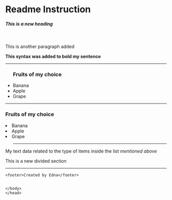 <!DOCTYPE html>
<html lang+"en">
<head> 
<body>
<h1>Readme Instruction</h1>
  <h5>This is a new heading</h5>
  <br>
  <p>This is another paragraph added</p>
  <p><b>This syntax was added to bold my sentence</b></p>
  <hr>
  <ul>
    <h3>Fruits of my choice</h3>
    <li>Banana</li>
    <li>Apple</li>
    <li>Grape</li>
  </ul>
  <hr>
</ol>
<h3>Fruits of my choice</h3>
    <li>Banana</li>
    <li>Apple</li>
    <li>Grape</li>
    <ol>
      <hr>
    </ol>
    <p>My text data related to the type of items inside the list <em> mentioned above </em>
    </p>
    <div>This is a new divided section</div>
    <hr>
  
    <footer>Created by Edna</footer>
     
  
    </body>
    </head>
